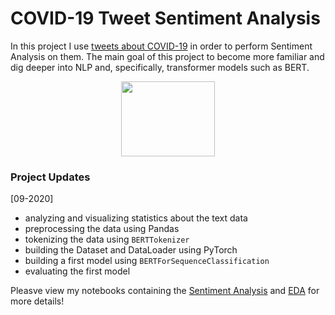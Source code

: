 # COVID-19 Tweet Sentiment Analysis

In this project I use [tweets about COVID-19](https://www.kaggle.com/datatattle/covid-19-nlp-text-classification) in order to perform Sentiment Analysis on them. The main goal of this project to become more familiar and dig deeper into NLP and, specifically, transformer models such as BERT.

<p align="center">
  <img width="150" height="120" src="https://cdn.pixabay.com/photo/2014/04/03/11/53/twitter-312464_960_720.png">
</p>

### Project Updates

[09-2020]
- analyzing and visualizing statistics about the text data
- preprocessing the data using Pandas
- tokenizing the data using `BERTTokenizer`
- building the Dataset and DataLoader using PyTorch
- building a first model using `BERTForSequenceClassification`
- evaluating the first model

Pleasve view my notebooks containing the [Sentiment Analysis](https://github.com/HeleneFabia/covid-19-tweet-sentiment-analysis/blob/master/covid-19-tweet-sa.ipynb) and [EDA](https://github.com/HeleneFabia/covid-19-tweet-sentiment-analysis/blob/master/covid-19-tweet-eda.ipynb) for more details!

